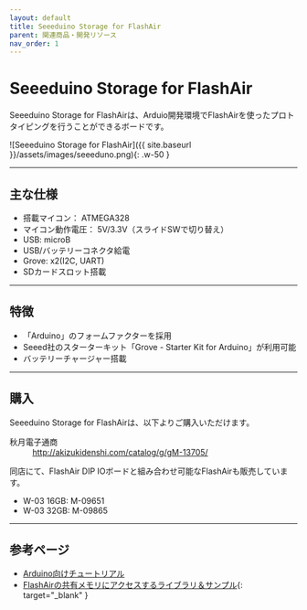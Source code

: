 ```yaml
---
layout: default
title: Seeeduino Storage for FlashAir
parent: 関連商品・開発リソース
nav_order: 1
---
```


# Seeeduino Storage for FlashAir

Seeeduino Storage for FlashAirは、Arduio開発環境でFlashAirを使ったプロトタイピングを行うことができるボードです。

![Seeeduino Storage for FlashAir]({{ site.baseurl }}/assets/images/seeeduno.png){: .w-50 }

---
## 主な仕様
* 搭載マイコン： ATMEGA328
* マイコン動作電圧： 5V/3.3V（スライドSWで切り替え）
* USB: microB
* USB/バッテリーコネクタ給電
* Grove: x2(I2C, UART)
* SDカードスロット搭載

---
## 特徴
* 「Arduino」のフォームファクターを採用
* Seeed社のスターターキット「Grove - Starter Kit for Arduino」が利用可能
* バッテリーチャージャー搭載

---
## 購入

Seeeduino Storage for FlashAirは、以下よりご購入いただけます。

<dl>
  <dt>秋月電子通商</dt>
  <dd><a href="http://akizukidenshi.com/catalog/g/gM-13705/" target="_blank">http://akizukidenshi.com/catalog/g/gM-13705/</a></dd>
</dl>

同店にて、FlashAir DIP IOボードと組み合わせ可能なFlashAirも販売しています。

* W-03 16GB: M-09651
* W-03 32GB: M-09865

---
## 参考ページ

* [Arduino向けチュートリアル](../tutorials/isdio/)
* [FlashAirの共有メモリにアクセスするライブラリ＆サンプル](https://sites.google.com/site/gpsnmeajp/electricmemo/flashairno-gong-youmemoriniakusesusurusanpuru){: target="_blank" }